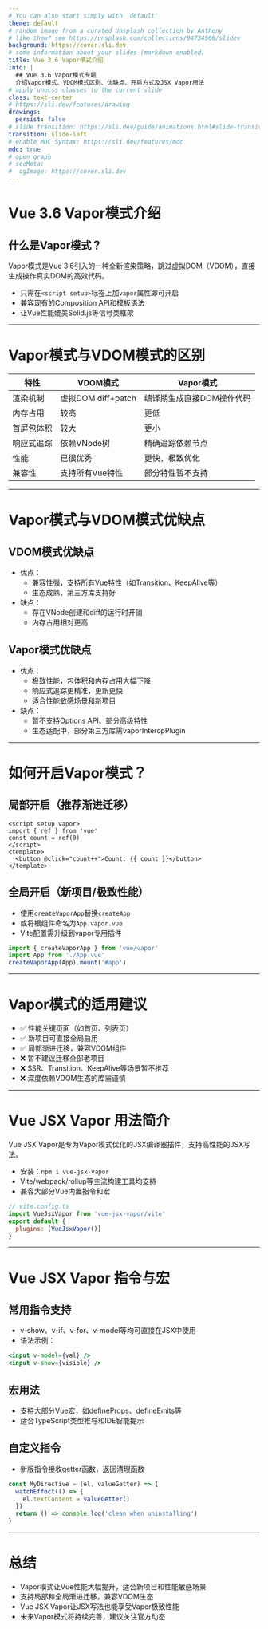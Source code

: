 ```yaml
---
# You can also start simply with 'default'
theme: default
# random image from a curated Unsplash collection by Anthony
# like them? see https://unsplash.com/collections/94734566/slidev
background: https://cover.sli.dev
# some information about your slides (markdown enabled)
title: Vue 3.6 Vapor模式介绍
info: |
  ## Vue 3.6 Vapor模式专题
  介绍Vapor模式、VDOM模式区别、优缺点、开启方式及JSX Vapor用法
# apply unocss classes to the current slide
class: text-center
# https://sli.dev/features/drawing
drawings:
  persist: false
# slide transition: https://sli.dev/guide/animations.html#slide-transitions
transition: slide-left
# enable MDC Syntax: https://sli.dev/features/mdc
mdc: true
# open graph
# seoMeta:
#  ogImage: https://cover.sli.dev
---
```


# Vue 3.6 Vapor模式介绍

## 什么是Vapor模式？

Vapor模式是Vue 3.6引入的一种全新渲染策略，跳过虚拟DOM（VDOM），直接生成操作真实DOM的高效代码。

- 只需在`<script setup>`标签上加`vapor`属性即可开启
- 兼容现有的Composition API和模板语法
- 让Vue性能媲美Solid.js等信号类框架

<!-- 这里介绍了Vapor模式的基本概念和定位 -->

---

# Vapor模式与VDOM模式的区别

| 特性         | VDOM模式                | Vapor模式                |
| ------------ | ----------------------- | ------------------------ |
| 渲染机制     | 虚拟DOM diff+patch      | 编译期生成直接DOM操作代码 |
| 内存占用     | 较高                    | 更低                     |
| 首屏包体积   | 较大                    | 更小                     |
| 响应式追踪   | 依赖VNode树             | 精确追踪依赖节点         |
| 性能         | 已很优秀                | 更快，极致优化           |
| 兼容性       | 支持所有Vue特性         | 部分特性暂不支持         |

<!-- 通过表格直观对比两种模式的核心差异 -->

---

# Vapor模式与VDOM模式优缺点

## VDOM模式优缺点

- 优点：
  - 兼容性强，支持所有Vue特性（如Transition、KeepAlive等）
  - 生态成熟，第三方库支持好
- 缺点：
  - 存在VNode创建和diff的运行时开销
  - 内存占用相对更高

## Vapor模式优缺点

- 优点：
  - 极致性能，包体积和内存占用大幅下降
  - 响应式追踪更精准，更新更快
  - 适合性能敏感场景和新项目
- 缺点：
  - 暂不支持Options API、部分高级特性
  - 生态适配中，部分第三方库需vaporInteropPlugin

<!-- 总结两种模式的适用场景和注意事项 -->

---

# 如何开启Vapor模式？

## 局部开启（推荐渐进迁移）

```vue
<script setup vapor>
import { ref } from 'vue'
const count = ref(0)
</script>
<template>
  <button @click="count++">Count: {{ count }}</button>
</template>
```

## 全局开启（新项目/极致性能）

- 使用`createVaporApp`替换`createApp`
- 或将根组件命名为`App.vapor.vue`
- Vite配置需升级到vapor专用插件

```js
import { createVaporApp } from 'vue/vapor'
import App from './App.vue'
createVaporApp(App).mount('#app')
```

<!-- 展示如何在不同层级启用Vapor模式 -->

---

# Vapor模式的适用建议

- ✅ 性能关键页面（如首页、列表页）
- ✅ 新项目可直接全局启用
- ✅ 局部渐进迁移，兼容VDOM组件
- ❌ 暂不建议迁移全部老项目
- ❌ SSR、Transition、KeepAlive等场景暂不推荐
- ❌ 深度依赖VDOM生态的库需谨慎

<!-- 给出实际开发中的最佳实践建议 -->

---

# Vue JSX Vapor 用法简介

Vue JSX Vapor是专为Vapor模式优化的JSX编译器插件，支持高性能的JSX写法。

- 安装：`npm i vue-jsx-vapor`
- Vite/webpack/rollup等主流构建工具均支持
- 兼容大部分Vue内置指令和宏

```js
// vite.config.ts
import VueJsxVapor from 'vue-jsx-vapor/vite'
export default {
  plugins: [VueJsxVapor()]
}
```

<!-- 介绍JSX Vapor的安装和基本用法 -->

---

# Vue JSX Vapor 指令与宏

## 常用指令支持

- v-show、v-if、v-for、v-model等均可直接在JSX中使用
- 语法示例：

```jsx
<input v-model={val} />
<input v-show={visible} />
```

## 宏用法

- 支持大部分Vue宏，如defineProps、defineEmits等
- 适合TypeScript类型推导和IDE智能提示

## 自定义指令

- 新版指令接收getter函数，返回清理函数

```js
const MyDirective = (el, valueGetter) => {
  watchEffect(() => {
    el.textContent = valueGetter()
  })
  return () => console.log('clean when uninstalling')
}
```

<!-- 展示JSX Vapor下指令和宏的典型用法 -->

---

# 总结

- Vapor模式让Vue性能大幅提升，适合新项目和性能敏感场景
- 支持局部和全局渐进迁移，兼容VDOM生态
- Vue JSX Vapor让JSX写法也能享受Vapor极致性能
- 未来Vapor模式将持续完善，建议关注官方动态

<!-- 总结全文，便于回顾和后续查阅 -->
